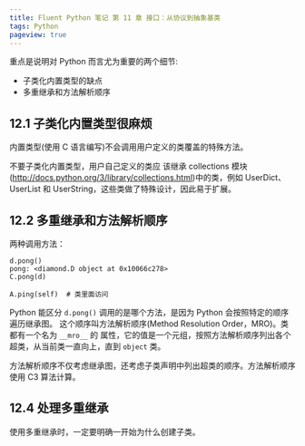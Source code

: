 ```yaml
---
title: Fluent Python 笔记 第 11 章 接口：从协议到抽象基类
tags: Python
pageview: true
---
```


重点是说明对 Python 而言尤为重要的两个细节:
- 子类化内置类型的缺点
- 多重继承和方法解析顺序

## 12.1 子类化内置类型很麻烦
内置类型(使用 C 语言编写)不会调用用户定义的类覆盖的特殊方法。

不要子类化内置类型，用户自己定义的类应 该继承 collections 模块(http://docs.python.org/3/library/collections.html)中的类，例如 UserDict、UserList 和 UserString，这些类做了特殊设计，因此易于扩展。

## 12.2 多重继承和方法解析顺序
两种调用方法：
```
d.pong()
pong: <diamond.D object at 0x10066c278>
C.pong(d)

A.ping(self)  # 类里面访问
```
Python 能区分 `d.pong()` 调用的是哪个方法，是因为 Python 会按照特定的顺序遍历继承图。 这个顺序叫方法解析顺序(Method Resolution Order，MRO)。类都有一个名为 `__mro__` 的 属性，它的值是一个元组，按照方法解析顺序列出各个超类，从当前类一直向上，直到 `object` 类。

方法解析顺序不仅考虑继承图，还考虑子类声明中列出超类的顺序。方法解析顺序使用 C3 算法计算。

## 12.4 处理多重继承
使用多重继承时，一定要明确一开始为什么创建子类。
